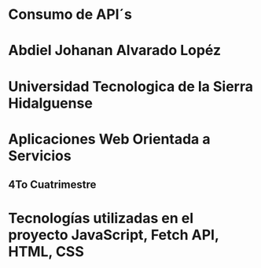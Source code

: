 # Consumo de API´s

# Abdiel Johanan Alvarado Lopéz

# Universidad Tecnologica de la Sierra Hidalguense

# Aplicaciones Web Orientada a Servicios

## 4To Cuatrimestre

# Tecnologías utilizadas en el proyecto JavaScript, Fetch API, HTML, CSS
